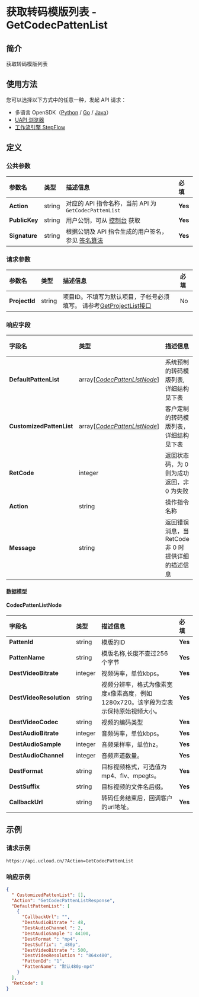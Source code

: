 # 获取转码模版列表 - GetCodecPattenList

## 简介

获取转码模版列表





## 使用方法

您可以选择以下方式中的任意一种，发起 API 请求：
- 多语言 OpenSDK（[Python](https://github.com/ucloud/ucloud-sdk-python3) / [Go](https://github.com/ucloud/ucloud-sdk-go) / [Java](https://github.com/ucloud/ucloud-sdk-java)）
- [UAPI 浏览器](https://console.ucloud.cn/uapi/detail?id=GetCodecPattenList)
- [工作流引擎 StepFlow](https://console.ucloud.cn/stepflow/manage/)

## 定义

### 公共参数

| 参数名 | 类型 | 描述信息 | 必填 |
|:---|:---|:---|:---|
| **Action**     | string  | 对应的 API 指令名称，当前 API 为 `GetCodecPattenList`                        | **Yes** |
| **PublicKey**  | string  | 用户公钥，可从 [控制台](https://console.ucloud.cn/uapi/apikey) 获取                                             | **Yes** |
| **Signature**  | string  | 根据公钥及 API 指令生成的用户签名，参见 [签名算法](api/summary/signature.md)  | **Yes** |

### 请求参数

| 参数名 | 类型 | 描述信息 | 必填 |
|:---|:---|:---|:---|
| **ProjectId** | string | 项目ID。不填写为默认项目，子帐号必须填写。 请参考[GetProjectList接口](api/summary/get_project_list) |No|

### 响应字段

| 字段名 | 类型 | 描述信息 | 必填 |
|:---|:---|:---|:---|
| **DefaultPattenList** | array[[*CodecPattenListNode*](#CodecPattenListNode)] | 系统预制的转码模版列表,详细结构见下表 |No|
| **CustomizedPattenList** | array[[*CodecPattenListNode*](#CodecPattenListNode)] | 客户定制的转码模版列表，详细结构见下表 |No|
| **RetCode** | integer | 返回状态码，为 0 则为成功返回，非 0 为失败 |**Yes**|
| **Action** | string | 操作指令名称 |**Yes**|
| **Message** | string | 返回错误消息，当 RetCode 非 0 时提供详细的描述信息 |No|

#### 数据模型


#### CodecPattenListNode

| 字段名 | 类型 | 描述信息 | 必填 |
|:---|:---|:---|:---|
| **PattenId** | string | 模版的ID |**Yes**|
| **PattenName** | string | 模版名称,长度不查过256个字节 |**Yes**|
| **DestVideoBitrate** | integer | 视频码率，单位kbps。 |**Yes**|
| **DestVideoResolution** | string | 视频分辨率，格式为像素宽度x像素高度，例如1280x720。该字段为空表示保持原始视频大小。 |**Yes**|
| **DestVideoCodec** | string | 视频的编码类型 |**Yes**|
| **DestAudioBitrate** | integer | 音频码率，单位kbps。 |**Yes**|
| **DestAudioSample** | integer | 音频采样率，单位hz。 |**Yes**|
| **DestAudioChannel** | integer | 音频声道数量。 |**Yes**|
| **DestFormat** | string | 目标视频格式，可选值为mp4、flv、mpegts。 |**Yes**|
| **DestSuffix** | string | 目标视频的文件名后缀。 |**Yes**|
| **CallbackUrl** | string | 转码任务结束后，回调客户的url地址。 |**Yes**|

## 示例

### 请求示例
    
```
https://api.ucloud.cn/?Action=GetCodecPattenList
```

### 响应示例
    
```json
{
  " CustomizedPattenList": [],
  "Action": "GetCodecPattenListResponse",
  "DefaultPattenList": [
    {
      "CallbackUrl": "",
      "DestAudioBitrate ": 48,
      "DestAudioChannel ": 2,
      "DestAudioSample ": 44100,
      "DestFormat ": "mp4",
      "DestSuffix": "_480p",
      "DestVideoBitrate ": 500,
      "DestVideoResolution ": "864x480",
      "PattenId": "1",
      "PattenName": "默认480p-mp4"
    }
  ],
  "RetCode": 0
}
```




